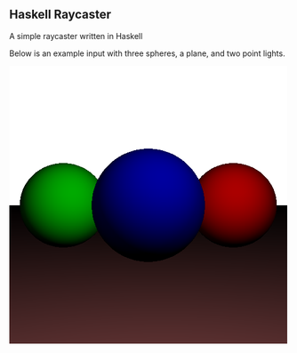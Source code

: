 ## Haskell Raycaster

A simple raycaster written in Haskell

Below is an example input with three spheres, a plane, and two point lights.

![](images/threeSpheres.png)